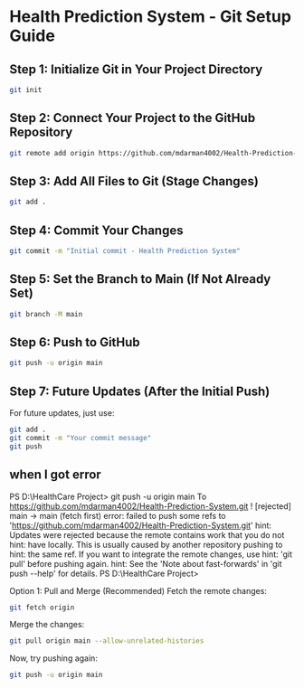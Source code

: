 # Health Prediction System - Git Setup Guide

## Step 1: Initialize Git in Your Project Directory
```bash
git init
```

## Step 2: Connect Your Project to the GitHub Repository
```bash
git remote add origin https://github.com/mdarman4002/Health-Prediction-System.git
```

## Step 3: Add All Files to Git (Stage Changes)
```bash
git add .
```

## Step 4: Commit Your Changes
```bash
git commit -m "Initial commit - Health Prediction System"
```

## Step 5: Set the Branch to Main (If Not Already Set)
```bash
git branch -M main
```

## Step 6: Push to GitHub
```bash
git push -u origin main
```

## Step 7: Future Updates (After the Initial Push)
For future updates, just use:
```bash
git add .
git commit -m "Your commit message"
git push
```
## when I got error
PS D:\HealthCare Project> git push -u origin main
To https://github.com/mdarman4002/Health-Prediction-System.git
 ! [rejected]        main -> main (fetch first)
error: failed to push some refs to 'https://github.com/mdarman4002/Health-Prediction-System.git'
hint: Updates were rejected because the remote contains work that you do not
hint: have locally. This is usually caused by another repository pushing to
hint: the same ref. If you want to integrate the remote changes, use
hint: 'git pull' before pushing again.
hint: See the 'Note about fast-forwards' in 'git push --help' for details.
PS D:\HealthCare Project> 

Option 1: Pull and Merge (Recommended)
Fetch the remote changes:
```bash
git fetch origin
```
Merge the changes:
```bash
git pull origin main --allow-unrelated-histories
```
Now, try pushing again:
```bash
git push -u origin main
```

